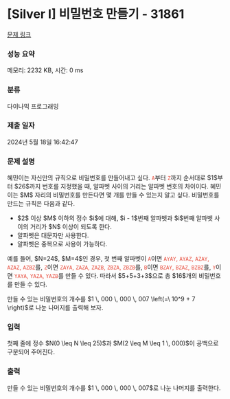 # [Silver I] 비밀번호 만들기 - 31861 

[문제 링크](https://www.acmicpc.net/problem/31861) 

### 성능 요약

메모리: 2232 KB, 시간: 0 ms

### 분류

다이나믹 프로그래밍

### 제출 일자

2024년 5월 18일 16:42:47

### 문제 설명

<p>혜민이는 자신만의 규칙으로 비밀번호를 만들어내고 싶다. <span style="color:#e74c3c;"><code>A</code></span>부터 <span style="color:#e74c3c;"><code>Z</code></span>까지 순서대로 $1$부터 $26$까지 번호를 지정했을 때, 알파벳 사이의 거리는 알파벳 번호의 차이이다. 혜민이는 $M$ 자리의 비밀번호를 만든다면 몇 개를 만들 수 있는지 알고 싶다. 비밀번호를 만드는 규칙은 다음과 같다.</p>

<ul>
	<li>$2$ 이상 $M$ 이하의 정수 $i$에 대해, $i - 1$번째 알파벳과 $i$번째 알파벳 사이의 거리가 $N$ 이상이 되도록 한다.</li>
	<li>알파벳은 대문자만 사용한다.</li>
	<li>알파벳은 중복으로 사용이 가능하다.</li>
</ul>

<p>예를 들어, $N=24$, $M=4$인 경우, 첫 번째 알파벳이 <span style="color:#e74c3c;"><code>A</code></span>이면 <span style="color:#e74c3c;"><code>AYAY</code>, <code>AYAZ</code>, <code>AZAY</code>, <code>AZAZ</code>, <code>AZBZ</code></span>를, <span style="color:#e74c3c;"><code>Z</code></span>이면 <span style="color:#e74c3c;"><code>ZAYA</code>, <code>ZAZA</code>, <code>ZAZB</code>, <code>ZBZA</code>, <code>ZBZB</code></span>를, <span style="color:#e74c3c;"><code>B</code></span>이면 <span style="color:#e74c3c;"><code>BZAY</code>, <code>BZAZ</code>, <code>BZBZ</code></span>를, <span style="color:#e74c3c;"><code>Y</code></span>이면 <span style="color:#e74c3c;"><code>YAYA</code>, <code>YAZA</code>, <code>YAZB</code></span>를 만들 수 있다. 따라서 $5+5+3+3$으로 총 $16$개의 비밀번호를 만들 수 있다.</p>

<p>만들 수 있는 비밀번호의 개수를 $1 \, 000 \, 000 \, 007 \left(=\ 10^9 + 7 \right)$로 나눈 나머지를 출력해 보자.</p>

### 입력 

 <p>첫째 줄에 정수 $N(0 \leq N \leq 25)$과 $M(2 \leq M \leq 1 \, 000)$이 공백으로 구분되어 주어진다.</p>

### 출력 

 <p>만들 수 있는 비밀번호의 개수를 $1 \, 000 \, 000 \, 007$로 나눈 나머지를 출력한다.</p>

